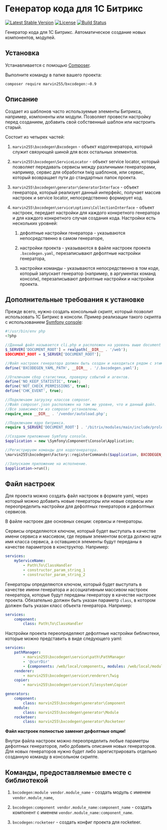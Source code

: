 Генератор кода для 1С Битрикс
==================================

[![Latest Stable Version](https://poser.pugx.org/marvin255/bxcodegen/v/stable.png)](https://packagist.org/packages/marvin255/bxcodegen)
[![License](https://poser.pugx.org/marvin255/bxcodegen/license.svg)](https://packagist.org/packages/marvin255/bxcodegen)
[![Build Status](https://travis-ci.org/marvin255/bxcodegen.svg?branch=master)](https://travis-ci.org/marvin255/bxcodegen)

Генератор кода для 1С Битрикс. Автоматическое создание новых компонентов, модулей.



Установка
---------

Устанавливается с помощью [Composer](https://getcomposer.org/doc/00-intro.md).

Выполните команду в папке вашего проекта:

```
composer require marvin255/bxcodegen:~0.9
```



Описание
--------

Создает из шаблонов часто используемые элементы Битрикса, например, компоненты или модули. Позволяет провести настройку перед созданием, добавить свой собственный шаблон или настроить старый.

Состоит из четырех частей:

1. `marvin255\bxcodegen\Bxcodegen` - объект кодогенератора, который служит связующей шиной для всех остальных элементов.

2. `marvin255\bxcodegen\ServiceLocator` - объект service locator, который позволяет передавать сервисы между различными генераторами, например, сервис для обработки twig шаблонов, или сервис, который возвращает пути до стандартных папок проекта.

3. `marvin255\bxcodegen\generator\GeneratorInterface` - объект генератора, который реализует данный интерфейс, получает массив настроек и service locator, непосредственно формирует код.

4. `marvin255\bxcodegen\service\options\CollectionInterface` - объект настроек, передает настройки для каждого конкретного генератора и для каждого конкретного случая создания кода. Настройки есть нескольких уровней:

    1. дефолтные настройки генератора - указываются непосредственно в самом генераторе,

    2. настройки проекта - указываются в файле настроек проекта `.bxcodegen.yaml`, перезаписывают дефолтные настройки генератора,

    3. настройки команды - указываются непосредственно в том коде, который запускает генератор (например, в аргументах команд консоли), перезаписывают дефолтные настройки и настройки проекта.



Дополнительные требования к установке
-------------------------------------

Прежде всего, нужно создать консольный скрипт, который позволит использовать 1С Битрикс в консоли. Пример реализации такого скрипта с использованием [Symfony console](https://github.com/symfony/console):

```php
#!/usr/bin/env php
<?php

//Данный файл называется cli.php и расположен на уровень выше document root веб-сервера (папка web).
$_SERVER['DOCUMENT_ROOT'] = realpath(__DIR__ . '/web');
$DOCUMENT_ROOT = $_SERVER['DOCUMENT_ROOT'];

//Файл настроек генератора должен быть создан и находиться рядом с этим скриптом.
define('BXCODEGEN_YAML_PATH', __DIR__ . '/.bxcodegen.yaml');

//Отключаем сбор статистики, проверку событий и агентов.
define('NO_KEEP_STATISTIC', true);
define('NOT_CHECK_PERMISSIONS', true);
define('CHK_EVENT', true);

//Подключаем загрузку классов composer.
//Файл composer.json расположен на том же уровне, что и данный файл.
//Все зависимости из composer установлены.
require_once __DIR__ . '/vendor/autoload.php';

//Подключаем ядро битрикса.
require $_SERVER['DOCUMENT_ROOT'] . '/bitrix/modules/main/include/prolog_before.php';

//Создаем приложение Symfony console.
$application = new \Symfony\Component\Console\Application;

//Регистрируем команды для кодогенератора.
\marvin255\bxcodegen\Factory::registerCommands($application, BXCODEGEN_YAML_PATH);

//Запускаем приложение на исполнение.
$application->run();
```



Файл настроек
-------------

Для проекта можно создать файл настроек в формате yaml, через который можно добавить новые генераторы или новые сервисы или переопределить настройки для дефолтных генераторов и дефолтных сервисов.

В файле настроек две основных секции: сервисы и генераторы.

Сервисы определяются ключом, который будет выступать в качестве имени сервиса и массивом, где первым элементом всегда должно идти имя класса сервиса, а оставшиеся элементы будут переданы в качестве параметров в конструктор. Например:

```yaml
services:
    myServiceName:
        - Path\To\ClassHandler
        - constructor_param_string_1
        - constructor_param_string_2
```

Генераторы определяются ключом, который будет выступать в качестве имени генератора и ассоциативным массивом настроек генератора, которые будут переданы генератору в качестве настроек проекта. Обязательно должен быть указан параметр `class`, в котором должен быть указан класс объекта генератора. Например:

```yaml
services:
    component:
        class: Path\To\ClassHandler
```

Настройки проекта переопределяют дефолтные настройки библиотеки, которые можно представить в виде следующего yaml:

```yaml
services:
    pathManager:
        - marvin255\bxcodegen\service\path\PathManager
        - '@currDir'
        - {components: /web/local/components, modules: /web/local/modules}
    renderer:
        - marvin255\bxcodegen\service\renderer\Twig
    copier:
        - marvin255\bxcodegen\service\filesystem\Copier

generators:
    component:
        class: marvin255\bxcodegen\generator\Component
    module:
        class: marvin255\bxcodegen\generator\Module
    rocketeer:
        class: marvin255\bxcodegen\generator\Rocketeer
```

**Файл настроек полностью заменит дефолтные опции!**

Внутри файла настроек можно переопределить любые параметры дефолтных генераторов, либо добавить описания новых генераторов. Для новых генераторов нужно будет либо зарегистрировать отдельно созданную команду в консольном скрипте.



Команды, предоставляемые вместе с библиотекой
---------------------------------------------

1. `bxcodegen:module vendor.module_name` - создать модуль с именем `vendor.module_name`,

2. `bxcodegen:component vendor.module_name:component_name` - создать компонент с именем `vendor.module_name:component_name`.

2. `bxcodegen:rocketeer` - создать конфиг проекта для rocketeer.
